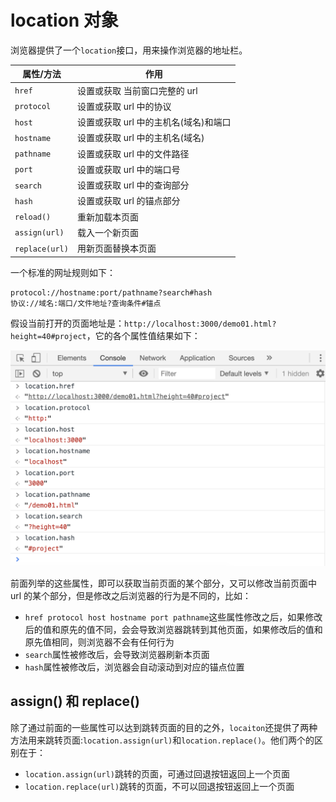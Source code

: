 # location 对象

浏览器提供了一个`location`接口，用来操作浏览器的地址栏。

| 属性/方法      | 作用                                  |
| -------------- | ------------------------------------- |
| `href`         | 设置或获取 当前窗口完整的 url         |
| `protocol`     | 设置或获取 url 中的协议               |
| `host`         | 设置或获取 url 中的主机名(域名)和端口 |
| `hostname`     | 设置或获取 url 中的主机名(域名)       |
| `pathname`     | 设置或获取 url 中的文件路径           |
| `port`         | 设置或获取 url 中的端口号             |
| `search`       | 设置或获取 url 中的查询部分           |
| `hash`         | 设置或获取 url 的锚点部分             |
| `reload()`     | 重新加载本页面                        |
| `assign(url)`  | 载入一个新页面                        |
| `replace(url)` | 用新页面替换本页面                    |

一个标准的网址规则如下：

```
protocol://hostname:port/pathname?search#hash
协议://域名:端口/文件地址?查询条件#锚点
```

假设当前打开的页面地址是：`http://localhost:3000/demo01.html?height=40#project`，它的各个属性值结果如下：

![](./images/01.png)

前面列举的这些属性，即可以获取当前页面的某个部分，又可以修改当前页面中 url 的某个部分，但是修改之后浏览器的行为是不同的，比如：

-   `href protocol host hostname port pathname`这些属性修改之后，如果修改后的值和原先的值不同，会会导致浏览器跳转到其他页面，如果修改后的值和原先值相同，则浏览器不会有任何行为
-   `search`属性被修改后，会导致浏览器刷新本页面
-   `hash`属性被修改后，浏览器会自动滚动到对应的锚点位置

## assign() 和 replace()

除了通过前面的一些属性可以达到跳转页面的目的之外，`locaiton`还提供了两种方法用来跳转页面:`location.assign(url)`和`location.replace()`。他们两个的区别在于：

-   `location.assign(url)`跳转的页面，可通过回退按钮返回上一个页面
-   `location.replace(url)`跳转的页面，不可以回退按钮返回上一个页面
